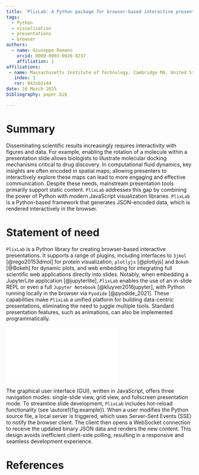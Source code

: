 ```yaml
---
title: 'PlixLab: A Python package for browser-based interactive presentations'
tags:
  - Python
  - visualization
  - presentations
  - browser
authors:
  - name: Giuseppe Romano
    orcid: 0000-0003-0026-8237
    affiliation: 1
affiliations:
 - name: Massachusetts Institute of Technology, Cambridge MA, United States
   index: 1
   ror: 042nb2s44
date: 16 March 2025
bibliography: paper.bib

---
```


# Summary

Disseminating scientific results increasingly requires interactivity with figures and data. For example, enabling the rotation of a molecule within a presentation slide allows biologists to illustrate molecular docking mechanisms critical to drug discovery. In computational fluid dynamics, key insights are often encoded in spatial maps; allowing presenters to interactively explore these maps can lead to more engaging and effective communication. Despite these needs, mainstream presentation tools primarily support static content. `PlixLab` addresses this gap by combining the power of Python with modern JavaScript visualization libraries. `PlixLab` is a Python-based framework that generates JSON-encoded data, which is rendered interactively in the browser.


# Statement of need

`PlixLab` is a Python library for creating browser-based interactive presentations. It supports a range of plugins, including interfaces to `3jmol` [@rego20153dmol] for protein visualization, ``plotlyjs`` [@plotlyjs] and ``Bokeh`` [@Bokeh] for dynamic plots, and web embedding for integrating full scientific web applications directly into slides. Notably, when embedding a JupyterLite application [@jupyterlite], `PlixLab` enables the use of an in-slide REPL or even a full `Jupyter Notebook` [@kluyver2016jupyter], with Python running locally in the browser via `Pyodide` [@pyodide_2021]. These capabilities make `PlixLab` a unified platform for building data-centric presentations, eliminating the need to juggle multiple tools. Standard presentation features, such as animations, can also be implemented programmatically.

![Real-time update flow in PlixLab. When a Python file is modified, the server sends an SSE (1–2) to the browser, which opens a WebSocket (3) to receive binarized JSON data (4) and re-render the presentation (5), enabling seamless hot-reloading..\label{fig:example}](figure.pdf)

The graphical user interface (GUI), written in JavaScript, offers three navigation modes: single-slide view, grid view, and fullscreen presentation mode. To streamline slide development, `PlixLab` includes hot-reload functionality (see \autoref{fig:example}). When a user modifies the Python source file, a local server is triggered, which uses Server-Sent Events (SSE) to notify the browser client. The client then opens a WebSocket connection to receive the updated binary JSON data and renders the new content. This design avoids inefficient client-side polling, resulting in a responsive and seamless development experience.


# References


